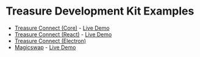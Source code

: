 # Treasure Development Kit Examples

- [Treasure Connect (Core)](./connect-core) - [Live Demo](https://tdk-core-demo.spellcaster.lol)
- [Treasure Connect (React)](./connect-react) - [Live Demo](https://tdk-react-demo.spellcaster.lol)
- [Treasure Connect (Electron)](./connect-electron)
- [Magicswap](./magicswap) - [Live Demo](https://tdk-magicswap-demo.spellcaster.lol)

